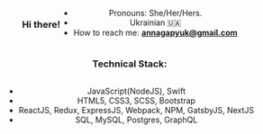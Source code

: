 <div style="display:flex;text-align:center; flex-wrap:wrap; justify-content:center; align-items:center">

### Hi there!


- Pronouns: She/Her/Hers.
- Ukrainian 🇺🇦
- How to reach me: <b> annagapyuk@gmail.com </b>


 
### Technical Stack: 

- JavaScript(NodeJS), Swift
- HTML5, CSS3, SCSS, Bootstrap
- ReactJS, Redux, ExpressJS, Webpack, NPM, GatsbyJS, NextJS
- SQL, MySQL, Postgres, GraphQL

